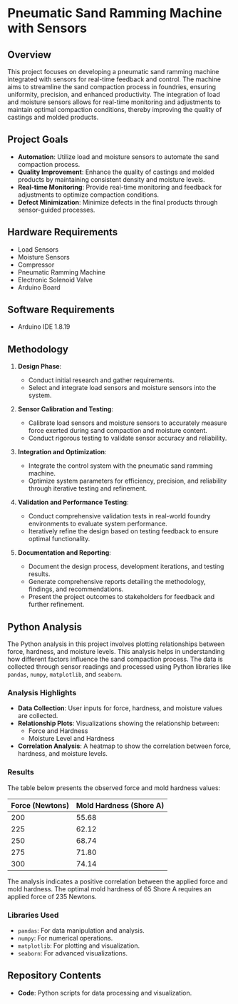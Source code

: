 
# Pneumatic Sand Ramming Machine with Sensors

## Overview
This project focuses on developing a pneumatic sand ramming machine integrated with sensors for real-time feedback and control. The machine aims to streamline the sand compaction process in foundries, ensuring uniformity, precision, and enhanced productivity. The integration of load and moisture sensors allows for real-time monitoring and adjustments to maintain optimal compaction conditions, thereby improving the quality of castings and molded products.

## Project Goals
- **Automation**: Utilize load and moisture sensors to automate the sand compaction process.
- **Quality Improvement**: Enhance the quality of castings and molded products by maintaining consistent density and moisture levels.
- **Real-time Monitoring**: Provide real-time monitoring and feedback for adjustments to optimize compaction conditions.
- **Defect Minimization**: Minimize defects in the final products through sensor-guided processes.

## Hardware Requirements
- Load Sensors
- Moisture Sensors
- Compressor
- Pneumatic Ramming Machine
- Electronic Solenoid Valve
- Arduino Board

## Software Requirements
- Arduino IDE 1.8.19

## Methodology
1. **Design Phase**:
    - Conduct initial research and gather requirements.
    - Select and integrate load sensors and moisture sensors into the system.

2. **Sensor Calibration and Testing**:
    - Calibrate load sensors and moisture sensors to accurately measure force exerted during sand compaction and moisture content.
    - Conduct rigorous testing to validate sensor accuracy and reliability.

3. **Integration and Optimization**:
    - Integrate the control system with the pneumatic sand ramming machine.
    - Optimize system parameters for efficiency, precision, and reliability through iterative testing and refinement.

4. **Validation and Performance Testing**:
    - Conduct comprehensive validation tests in real-world foundry environments to evaluate system performance.
    - Iteratively refine the design based on testing feedback to ensure optimal functionality.

5. **Documentation and Reporting**:
    - Document the design process, development iterations, and testing results.
    - Generate comprehensive reports detailing the methodology, findings, and recommendations.
    - Present the project outcomes to stakeholders for feedback and further refinement.

## Python Analysis

The Python analysis in this project involves plotting relationships between force, hardness, and moisture levels. This analysis helps in understanding how different factors influence the sand compaction process. The data is collected through sensor readings and processed using Python libraries like `pandas`, `numpy`, `matplotlib`, and `seaborn`.

### Analysis Highlights
- **Data Collection**: User inputs for force, hardness, and moisture values are collected.
- **Relationship Plots**: Visualizations showing the relationship between:
    - Force and Hardness
    - Moisture Level and Hardness
- **Correlation Analysis**: A heatmap to show the correlation between force, hardness, and moisture levels.

### Results
The table below presents the observed force and mold hardness values:

| Force (Newtons) | Mold Hardness (Shore A) |
|-----------------|-------------------------|
| 200             | 55.68                   |
| 225             | 62.12                   |
| 250             | 68.74                   |
| 275             | 71.80                   |
| 300             | 74.14                   |

The analysis indicates a positive correlation between the applied force and mold hardness.
The optimal mold hardness of 65 Shore A requires an applied force of 235 Newtons.

### Libraries Used
- `pandas`: For data manipulation and analysis.
- `numpy`: For numerical operations.
- `matplotlib`: For plotting and visualization.
- `seaborn`: For advanced visualizations.

## Repository Contents
- **Code**: Python scripts for data processing and visualization.
